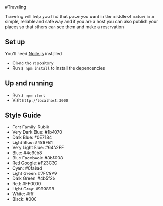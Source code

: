 #Traveling

Traveling will help you find that place you want in the middle of nature in a simple, reliable and safe way and if you are a host you can also publish your places so that others can see them and make a reservation

## Set up

You'll need [Node.js](https://nodejs.org/en/) installed

- Clone the repository 
- Run `$ npm install` to install the dependencies 

## Up and running 

- Run `$ npm start` 
- Visit `http://localhost:3000`

## Style Guide

- Font Family: Rubik
- Very Dark Blue: #1b4070
- Dark Blue: #0E7184
- Light Blue: #488FB1
- Very Light Blue: #64A2FF
- Blue: #4c90b8
- Blue Facebook: #3b5998
- Red Google: #F23C3C
- Cyan: #0fa8ad
- Light Green: #7FC8A9
- Dark Green: #4b5f2b
- Red: #FF0000
- Light Gray: #999898
- White: #fff
- Black: #000

